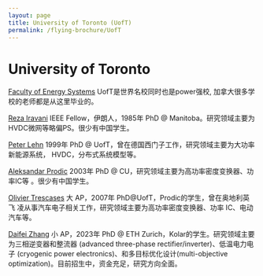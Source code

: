 ```yaml
---
layout: page
title: University of Toronto (UofT)
permalink: /flying-brochure/UofT
---
```

# University of Toronto

[Faculty of Energy Systems](https://www.ece.utoronto.ca/energy-systems/faculty/)
UofT是世界名校同时也是power强校, 加拿大很多学校的老师都是从这里毕业的。

[Reza Iravani](https://www.ece.utoronto.ca/people/iravani-m-r/) IEEE Fellow，伊朗人，1985年 PhD @ Manitoba。研究领域主要为
HVDC微网等略偏PS。很少有中国学生。

[Peter Lehn](https://www.ece.utoronto.ca/people/lehn-p-w/) 1999年 PhD @ UofT，曾在德国西门子工作，研究领域主要为大功率
新能源系统， HVDC，分布式系统模型等。

[Aleksandar Prodic](https://www.ece.utoronto.ca/people/prodic-a/) 2003年 PhD @ CU，研究领域主要为高功率密度变换器、功
率IC等 。很少有中国学生。 

[Olivier Trescases](https://www.ece.utoronto.ca/people/trescases-o/) 大 AP，2007年 PhD@UofT，Prodic的学生，曾在奥地利英飞
凌从事汽车电子相关工作，研究领域主要为高功率密度变换器、功率 IC、电动汽车等。 

[Daifei Zhang](https://www.ece.utoronto.ca/people/zhang-daifei-assistant-professor/) 小 AP，2023年 PhD @ ETH Zurich，Kolar的学生。研究领域主要为三相逆变器和整流器 (advanced three-phase rectifier/inverter)、低温电力电子 (cryogenic power electronics)、和多目标优化设计(multi-objective optimization)。目前招生中，资金充足，研究方向全面。
